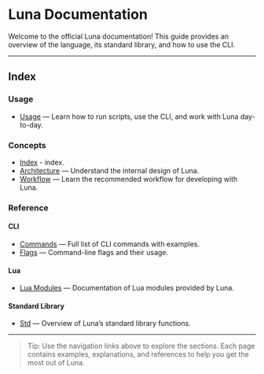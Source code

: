 # Luna Documentation

Welcome to the official Luna documentation!
This guide provides an overview of the language, its standard library, and how to use the CLI.

---

## Index

### Usage

- [Usage](usage) — Learn how to run scripts, use the CLI, and work with Luna day-to-day.

### Concepts

- [Index](index) - index.
- [Architecture](concepts/architecture) — Understand the internal design of Luna.
- [Workflow](concepts/workflow) — Learn the recommended workflow for developing with Luna.

### Reference

#### CLI

- [Commands](reference/cli/commands) — Full list of CLI commands with examples.
- [Flags](reference/cli/flags) — Command-line flags and their usage.

#### Lua

- [Lua Modules](reference/lua) — Documentation of Lua modules provided by Luna.

#### Standard Library

- [Std](reference/std/) — Overview of Luna’s standard library functions.

---

> Tip: Use the navigation links above to explore the sections. Each page contains examples, explanations, and references to help you get the most out of Luna.
